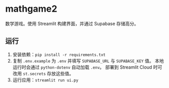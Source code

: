 # mathgame2

数学游戏。使用 Streamlit 构建界面，并通过 Supabase 存储高分。

## 运行
1. 安装依赖：`pip install -r requirements.txt`
2. 复制 `.env.example` 为 `.env` 并填写 `SUPABASE_URL` 与 `SUPABASE_KEY` 值。
   本地运行时会通过 `python-dotenv` 自动加载 `.env`。
   部署到 Streamlit Cloud 时可改用 `st.secrets` 存放这些值。
3. 运行应用：`streamlit run ui.py`
